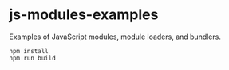 # js-modules-examples
Examples of JavaScript modules, module loaders, and bundlers.

```
npm install
npm run build
```
